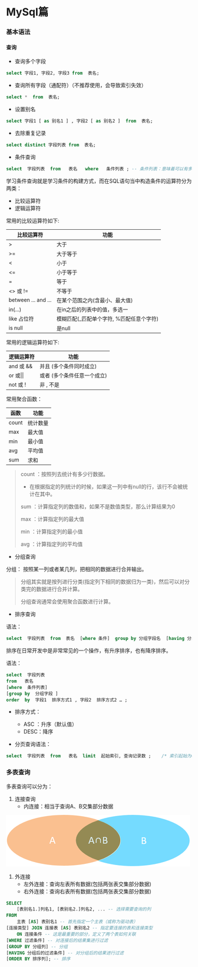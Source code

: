 # MySql篇

### 基本语法

#### 查询

- 查询多个字段

```SQL
select 字段1, 字段2, 字段3 from  表名;
```

- 查询所有字段（通配符）（不推荐使用，会导致索引失效）

```SQL
select *  from  表名;
```

- 设置别名

```SQL
select 字段1 [ as 别名1 ] , 字段2 [ as 别名2 ]  from  表名;
```

- 去除重复记录

```SQL
select distinct 字段列表 from  表名;
```

- 条件查询

```SQL
select  字段列表  from   表名   where   条件列表 ; -- 条件列表：意味着可以有多个条件
```

学习条件查询就是学习条件的构建方式，而在SQL语句当中构造条件的运算符分为两类：

- 比较运算符
- 逻辑运算符

常用的比较运算符如下:

| 比较运算符          | 功能                                     |
| ------------------- | ---------------------------------------- |
| >                   | 大于                                     |
| >=                  | 大于等于                                 |
| <                   | 小于                                     |
| <=                  | 小于等于                                 |
| =                   | 等于                                     |
| <> 或 !=            | 不等于                                   |
| between ... and ... | 在某个范围之内(含最小、最大值)           |
| in(...)             | 在in之后的列表中的值，多选一             |
| like 占位符         | 模糊匹配(_匹配单个字符, %匹配任意个字符) |
| is null             | 是null                                   |

常用的逻辑运算符如下:

| 逻辑运算符 | 功能                        |
| ---------- | --------------------------- |
| and 或 &&  | 并且 (多个条件同时成立)     |
| or 或\|\|  | 或者 (多个条件任意一个成立) |
| not 或 !   | 非 , 不是                   |

常用聚合函数：

| 函数  | 功能     |
| ----- | -------- |
| count | 统计数量 |
| max   | 最大值   |
| min   | 最小值   |
| avg   | 平均值   |
| sum   | 求和     |

> count ：按照列去统计有多少行数据。
>
> - 在根据指定的列统计的时候，如果这一列中有null的行，该行不会被统计在其中。
>
> sum ：计算指定列的数值和，如果不是数值类型，那么计算结果为0
>
> max ：计算指定列的最大值
>
> min ：计算指定列的最小值
>
> avg ：计算指定列的平均值

- 分组查询

分组： 按照某一列或者某几列，把相同的数据进行合并输出。

> 分组其实就是按列进行分类(指定列下相同的数据归为一类)，然后可以对分类完的数据进行合并计算。
>
> 分组查询通常会使用聚合函数进行计算。

- 排序查询

语法：

```SQL
select  字段列表  from  表名  [where 条件]  group by 分组字段名  [having 分组后过滤条件];
```

排序在日常开发中是非常常见的一个操作，有升序排序，也有降序排序。

语法：

```SQL
select  字段列表  
from   表名   
[where  条件列表] 
[group by  分组字段 ] 
order  by  字段1  排序方式1 , 字段2  排序方式2 … ;
```

- 排序方式：

  - ASC ：升序（默认值）
  - DESC：降序
- 分页查询语法：

```SQL
select  字段列表  from   表名  limit  起始索引, 查询记录数 ;    /* 索引起始为0 */
```

### 多表查询

多表查询可以分为：

1. 连接查询
   - 内连接：相当于查询A、B交集部分数据

![img](assets/1756617724314-1.png)

1. 外连接
   - 左外连接：查询左表所有数据(包括两张表交集部分数据)
   - 右外连接：查询右表所有数据(包括两张表交集部分数据)

```sql
SELECT
    [表别名1.]列名1, [表别名2.]列名2, ... -- 选择需要查询的列
FROM
    主表 [AS] 表别名1 -- 首先指定一个主表（或称为驱动表）
[连接类型] JOIN 连接表 [AS] 表别名2 -- 指定要连接的表和连接类型
    ON 连接条件 -- 这是最重要的部分，定义了两个表如何关联
[WHERE 过滤条件] -- 对连接后的结果集进行过滤
[GROUP BY 分组列] -- 分组
[HAVING 分组后的过滤条件] -- 对分组后的结果进行过滤
[ORDER BY 排序列]; -- 排序
```